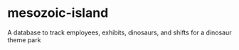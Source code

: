 # mesozoic-island
A database to track employees, exhibits, dinosaurs, and shifts for a dinosaur theme park
